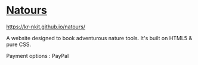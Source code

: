# <a href="https://kr-nkit.github.io/natours/">Natours</a>

https://kr-nkit.github.io/natours/

A website designed to book adventurous nature tools.
It's built on HTML5 & pure CSS.

Payment options : PayPal
